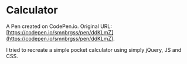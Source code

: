 # Calculator

A Pen created on CodePen.io. Original URL: [https://codepen.io/smnbrgss/pen/ddKLmZ](https://codepen.io/smnbrgss/pen/ddKLmZ).

I tried to recreate a simple pocket calculator using simply jQuery, JS and CSS. 
